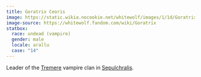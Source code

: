 ```yaml
---
title: Goratrix Ceoris
image: https://static.wikia.nocookie.net/whitewolf/images/1/1d/Goratrix20A.png
image-source: https://whitewolf.fandom.com/wiki/Goratrix
statbox:
  race: undead (vampire)
  gender: male
  locale: arallu
  case: "14"
---
```


Leader of the [Tremere](https://whitewolf.fandom.com/wiki/Tremere_%28VTM%29) vampire clan in [Sepulchralis](../locales/sepulchralis).
